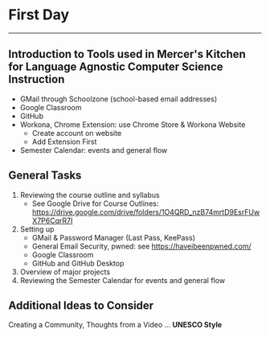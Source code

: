 # First Day
---
## Introduction to Tools used in Mercer's Kitchen for Language Agnostic Computer Science Instruction
- GMail through Schoolzone (school-based email addresses)
- Google Classroom
- GitHub
- Workona, Chrome Extension: use Chrome Store & Workona Website
   - Create account on website
   - Add Extension First
- Semester Calendar: events and general flow

## General Tasks
1. Reviewing the course outline and syllabus
   - See Google Drive for Course Outlines: https://drive.google.com/drive/folders/1O4QRD_nzB74mrtD9EsrFUwX7P6CqrR7I
2. Setting up
   - GMail & Password Manager (Last Pass, KeePass)
   - General Email Security, pwned: see https://haveibeenpwned.com/
   - Google Classroom
   - GitHub and GitHub Desktop
3. Overview of major projects
4. Reviewing the Semester Calendar for events and general flow

## Additional Ideas to Consider
Creating a Community, Thoughts from a Video ... **UNESCO Style**
